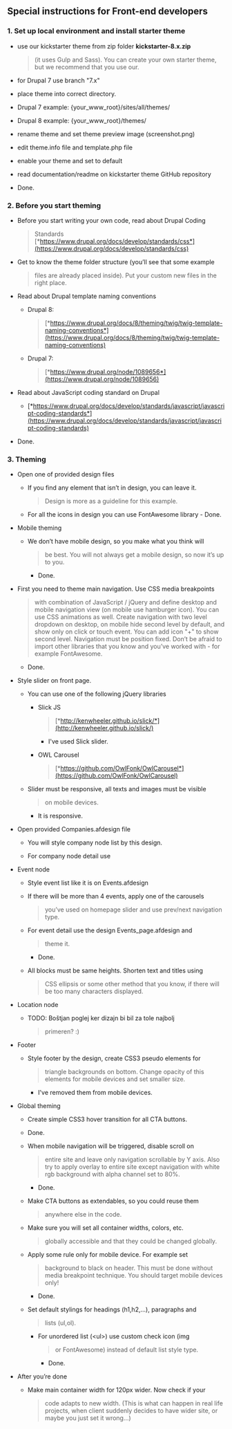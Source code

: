 **Special instructions for Front-end developers**
-------------------------------------------------

### **1. Set up local environment and install starter theme**

-   use our kickstarter theme from zip folder **kickstarter-8.x.zip**
    > (it uses Gulp and Sass). You can create your own starter theme,
    > but we recommend that you use our.

-   for Drupal 7 use branch "7.x"

-   place theme into correct directory.

-   Drupal 7 example: {your\_www\_root}/sites/all/themes/

-   Drupal 8 example: {your\_www\_root}/themes/

-   rename theme and set theme preview image (screenshot.png)

-   edit theme.info file and template.php file

-   enable your theme and set to default

-   read documentation/readme on kickstarter theme GitHub repository

- Done.

### **2. Before you start theming**

-   Before you start writing your own code, read about Drupal Coding
    > Standards
    > [*https://www.drupal.org/docs/develop/standards/css*](https://www.drupal.org/docs/develop/standards/css)

-   Get to know the theme folder structure (you’ll see that some example
    > files are already placed inside). Put your custom new files in the
    > right place.

-   Read about Drupal template naming conventions

    -   Drupal 8:
        > [*https://www.drupal.org/docs/8/theming/twig/twig-template-naming-conventions*](https://www.drupal.org/docs/8/theming/twig/twig-template-naming-conventions)

    -   Drupal 7:
        > [*https://www.drupal.org/node/1089656*](https://www.drupal.org/node/1089656)

-   Read about JavaScript coding standard on Drupal

    -   [*https://www.drupal.org/docs/develop/standards/javascript/javascript-coding-standards*](https://www.drupal.org/docs/develop/standards/javascript/javascript-coding-standards)


- Done.


### **3. Theming**

-   Open one of provided design files

    -   If you find any element that isn’t in design, you can leave it.
        > Design is more as a guideline for this example.

    -   For all the icons in design you can use FontAwesome library     - Done.

-   Mobile theming

    -   We don’t have mobile design, so you make what you think will
        > be best. You will not always get a mobile design, so now it’s
        > up to you.
        
        - Done.

-   First you need to theme main navigation. Use CSS media breakpoints
    > with combination of JavaScript / jQuery and define desktop and
    > mobile navigation view (on mobile use hamburger icon). You can use
    > CSS animations as well. Create navigation with two level dropdown
    > on desktop, on mobile hide second level by default, and show only
    > on click or touch event. You can add icon "+" to show
    > second level. Navigation must be position fixed. Don’t be afraid
    > to import other libraries that you know and you’ve worked with -
    > for example FontAwesome.
    
    - Done.


-   Style slider on front page.

    -   You can use one of the following jQuery libraries

        -   Slick JS
            > [*http://kenwheeler.github.io/slick/*](http://kenwheeler.github.io/slick/)
            
            - I've used Slick slider.

        -   OWL Carousel
            > [*https://github.com/OwlFonk/OwlCarousel*](https://github.com/OwlFonk/OwlCarousel)

    -   Slider must be responsive, all texts and images must be visible
        > on mobile devices.
        
        - It is responsive.

-   Open provided Companies.afdesign file

    -   You will style company node list by this design.

    -   For company node detail use

-   Event node

    -   Style event list like it is on Events.afdesign

    -   If there will be more than 4 events, apply one of the carousels
        > you’ve used on homepage slider and use prev/next
        > navigation type.

    -   For event detail use the design Events\_page.afdesign and
        > theme it.
        
        - Done.

    -   All blocks must be same heights. Shorten text and titles using
        > CSS ellipsis or some other method that you know, if there will
        > be too many characters displayed.
        

-   Location node

    -   TODO: Boštjan poglej ker dizajn bi bil za tole najbolj
        > primeren? :)

-   Footer

    -   Style footer by the design, create CSS3 pseudo elements for
        > triangle backgrounds on bottom. Change opacity of this
        > elements for mobile devices and set smaller size.
        
        - I've removed them from mobile devices.

-   Global theming

    -   Create simple CSS3 hover transition for all CTA buttons. 
    
    - Done.

    -   When mobile navigation will be triggered, disable scroll on
        > entire site and leave only navigation scrollable by Y axis.
        > Also try to apply overlay to entire site except navigation
        > with white rgb background with alpha channel set to 80%.
        - Done.

    -   Make CTA buttons as extendables, so you could reuse them
        > anywhere else in the code.

    -   Make sure you will set all container widths, colors, etc.
        > globally accessible and that they could be changed globally.

    -   Apply some rule only for mobile device. For example set
        > background to black on header. This must be done without media
        > breakpoint technique. You should target mobile devices only!
        - Done.

    -   Set default stylings for headings (h1,h2,...), paragraphs and
        > lists (ul,ol).

        -   For unordered list (&lt;ul&gt;) use custom check icon (img
            > or FontAwesome) instead of default list style type.
            
            - Done.

-   After you’re done

    -   Make main container width for 120px wider. Now check if your
        > code adapts to new width. (This is what can happen in real
        > life projects, when client suddenly decides to have wider
        > site, or maybe you just set it wrong...)